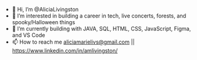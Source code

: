 - 👋 Hi, I’m @AliciaLivingston
- 👀 I’m interested in building a career in tech, live concerts, forests, and spooky/Halloween things 
- 🌱 I’m currently building with JAVA, SQL, HTML, CSS, JavaScript, Figma, and VS Code
- 📫 How to reach me aliciamarielivs@gmail.com || https://www.linkedin.com/in/amlivingston/


